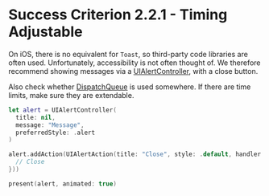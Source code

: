 # Success Criterion 2.2.1 - Timing Adjustable

On iOS, there is no equivalent for `Toast`, so third-party code libraries are often used. Unfortunately, accessibility is not often thought of. We therefore recommend showing messages via a [UIAlertController](https://developer.apple.com/documentation/uikit/uialertcontroller), with a close button.

Also check whether [DispatchQueue](https://developer.apple.com/documentation/dispatch/dispatchqueue) is used somewhere. If there are time limits, make sure they are extendable.

```swift
let alert = UIAlertController(
  title: nil, 
  message: "Message", 
  preferredStyle: .alert
)

alert.addAction(UIAlertAction(title: "Close", style: .default, handler: { action in
  // Close
}))

present(alert, animated: true)
```
